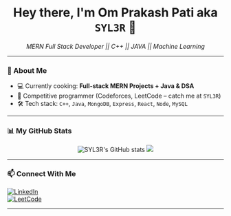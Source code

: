 <h1 align="center">Hey there, I'm Om Prakash Pati aka <code>SYL3R</code> 👋</h1>
<p align="center">
  <em>MERN Full Stack Developer || C++ || JAVA || Machine Learning</em>
</p>

---

### 🧠 About Me

- 💻 Currently cooking: **Full-stack MERN Projects + Java & DSA**
- 🧩 Competitive programmer (Codeforces, LeetCode – catch me at `SYL3R`)
- 🛠️ Tech stack: `C++`, `Java`, `MongoDB`, `Express`, `React`, `Node`, `MySQL`



---

### 📊 My GitHub Stats

<p align="center">
  <img src="https://github-readme-stats.vercel.app/api?username=syl3r27&show_icons=true&theme=radical" alt="SYL3R's GitHub stats" />
  <img src="https://github-readme-streak-stats.herokuapp.com?user=syl3r27&theme=radical&hide_border=true" />
</p>

---


### 📫 Connect With Me  
[![LinkedIn](https://img.shields.io/badge/LinkedIn-blue?style=for-the-badge&logo=linkedin&logoColor=white)](https://www.linkedin.com/in/om-prakash-pati-6b730732a/)  
[![LeetCode](https://img.shields.io/badge/LeetCode-orange?style=for-the-badge&logo=leetcode&logoColor=white)](https://leetcode.com/u/syl3r/)  

---
